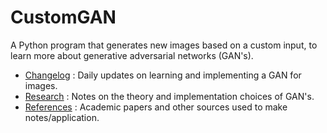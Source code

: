 # CustomGAN
A Python program that generates new images based on a custom input, to learn more about generative adversarial networks (GAN's).

* [Changelog](Changelog.md) : Daily updates on learning and implementing a GAN for images.
* [Research](Research.md) : Notes on the theory and implementation choices of GAN's.
* [References](References.md) : Academic papers and other sources used to make notes/application.

